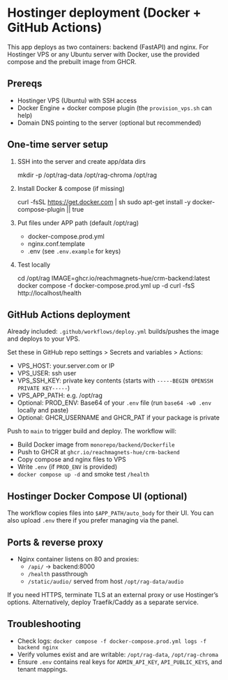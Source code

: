 # Hostinger deployment (Docker + GitHub Actions)

This app deploys as two containers: backend (FastAPI) and nginx. For Hostinger VPS or any Ubuntu server with Docker, use the provided compose and the prebuilt image from GHCR.

## Prereqs

- Hostinger VPS (Ubuntu) with SSH access
- Docker Engine + docker compose plugin (the `provision_vps.sh` can help)
- Domain DNS pointing to the server (optional but recommended)

## One-time server setup

1) SSH into the server and create app/data dirs

   mkdir -p /opt/rag-data /opt/rag-chroma /opt/rag

2) Install Docker & compose (if missing)

   curl -fsSL https://get.docker.com | sh
   sudo apt-get install -y docker-compose-plugin || true

3) Put files under APP path (default /opt/rag)

   - docker-compose.prod.yml
   - nginx.conf.template
   - .env (see `.env.example` for keys)

4) Test locally

   cd /opt/rag
   IMAGE=ghcr.io/reachmagnets-hue/crm-backend:latest docker compose -f docker-compose.prod.yml up -d
   curl -fsS http://localhost/health

## GitHub Actions deployment

Already included: `.github/workflows/deploy.yml` builds/pushes the image and deploys to your VPS.

Set these in GitHub repo settings > Secrets and variables > Actions:

- VPS_HOST: your.server.com or IP
- VPS_USER: ssh user
- VPS_SSH_KEY: private key contents (starts with `-----BEGIN OPENSSH PRIVATE KEY-----`)
- VPS_APP_PATH: e.g. /opt/rag
- Optional: PROD_ENV: Base64 of your `.env` file (run `base64 -w0 .env` locally and paste)
- Optional: GHCR_USERNAME and GHCR_PAT if your package is private

Push to `main` to trigger build and deploy. The workflow will:

- Build Docker image from `monorepo/backend/Dockerfile`
- Push to GHCR at `ghcr.io/reachmagnets-hue/crm-backend`
- Copy compose and nginx files to VPS
- Write `.env` (if `PROD_ENV` is provided)
- `docker compose up -d` and smoke test `/health`

## Hostinger Docker Compose UI (optional)

The workflow copies files into `$APP_PATH/auto_body` for their UI. You can also upload `.env` there if you prefer managing via the panel.

## Ports & reverse proxy

- Nginx container listens on 80 and proxies:
  - `/api/` -> backend:8000
  - `/health` passthrough
  - `/static/audio/` served from host `/opt/rag-data/audio`

If you need HTTPS, terminate TLS at an external proxy or use Hostinger’s options. Alternatively, deploy Traefik/Caddy as a separate service.

## Troubleshooting

- Check logs: `docker compose -f docker-compose.prod.yml logs -f backend nginx`
- Verify volumes exist and are writable: `/opt/rag-data`, `/opt/rag-chroma`
- Ensure `.env` contains real keys for `ADMIN_API_KEY`, `API_PUBLIC_KEYS`, and tenant mappings.
